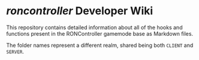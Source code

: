 # ***roncontroller*** Developer Wiki
This repository contains detailed information about all of the hooks and functions present in the RONController gamemode base as Markdown files.

The folder names represent a different realm, shared being both `CLIENT` and `SERVER`.